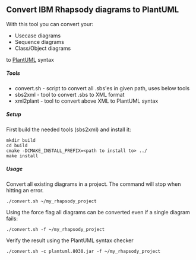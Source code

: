 ## Convert IBM Rhapsody diagrams to PlantUML

With this tool you can convert your:
* Usecase diagrams
* Sequence diagrams
* Class/Object diagrams

to [PlantUML](http://plantuml.sourceforge.net) syntax


##### Tools
* convert.sh - script to convert all .sbs'es in given path, uses below tools
* sbs2xml    - tool to convert .sbs to XML format
* xml2plant  - tool to convert above XML to PlantUML syntax

##### Setup
First build the needed tools (sbs2xml) and install it:
```
mkdir build
cd build
cmake -DCMAKE_INSTALL_PREFIX=<path to install to> ../
make install
```

##### Usage
Convert all existing diagrams in a project.
The command will stop when hitting an error.
```
./convert.sh ~/my_rhapsody_project
```

Using the force flag all diagrams can be converted even if a single diagram fails:
```
./convert.sh -f ~/my_rhapsody_project
```

Verify the result using the PlantUML syntax checker
```
./convert.sh -c plantuml.8030.jar -f ~/my_rhapsody_project
```
